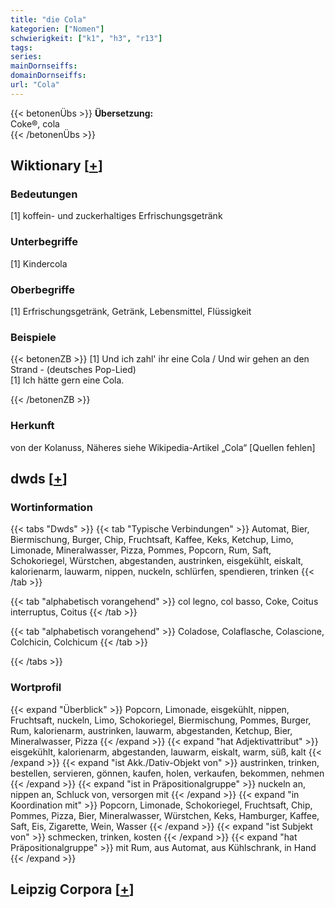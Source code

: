 ```yaml
---
title: "die Cola"
kategorien: ["Nomen"]
schwierigkeit: ["k1", "h3", "r13"]
tags:
series:
mainDornseiffs:
domainDornseiffs:
url: "Cola"
---
```


{{< betonenÜbs >}}
**Übersetzung:**  
Coke®, cola  
{{< /betonenÜbs >}}

## Wiktionary [[+](https://de.wiktionary.org/wiki/Cola)]

### Bedeutungen
[1] koffein- und zuckerhaltiges Erfrischungsgetränk  

### Unterbegriffe
[1] Kindercola  

### Oberbegriffe
[1] Erfrischungsgetränk, Getränk, Lebensmittel, Flüssigkeit  

### Beispiele
{{< betonenZB >}}
[1] Und ich zahl' ihr eine Cola / Und wir gehen an den Strand - (deutsches Pop-Lied)  
[1] Ich hätte gern eine Cola.  

{{< /betonenZB >}}
### Herkunft
von der Kolanuss, Näheres siehe Wikipedia-Artikel „Cola“ [Quellen fehlen]  



## dwds [[+](https://www.dwds.de/wb/Cola)]

### Wortinformation
{{< tabs "Dwds" >}}
{{< tab "Typische Verbindungen" >}}
Automat, Bier, Biermischung, Burger, Chip, Fruchtsaft, Kaffee, Keks, Ketchup, Limo, Limonade, Mineralwasser, Pizza, Pommes, Popcorn, Rum, Saft, Schokoriegel, Würstchen, abgestanden, austrinken, eisgekühlt, eiskalt, kalorienarm, lauwarm, nippen, nuckeln, schlürfen, spendieren, trinken
{{< /tab >}}

{{< tab "alphabetisch vorangehend" >}}
col legno, col basso, Coke, Coitus interruptus, Coitus
{{< /tab >}}

{{< tab "alphabetisch vorangehend" >}}
Coladose, Colaflasche, Colascione, Colchicin, Colchicum
{{< /tab >}}

{{< /tabs >}}

### Wortprofil
{{< expand "Überblick" >}} Popcorn, Limonade, eisgekühlt, nippen, Fruchtsaft, nuckeln, Limo, Schokoriegel, Biermischung, Pommes, Burger, Rum, kalorienarm, austrinken, lauwarm, abgestanden, Ketchup, Bier, Mineralwasser, Pizza {{< /expand >}}
{{< expand "hat Adjektivattribut" >}} eisgekühlt, kalorienarm, abgestanden, lauwarm, eiskalt, warm, süß, kalt {{< /expand >}}
{{< expand "ist Akk./Dativ-Objekt von" >}} austrinken, trinken, bestellen, servieren, gönnen, kaufen, holen, verkaufen, bekommen, nehmen {{< /expand >}}
{{< expand "ist in Präpositionalgruppe" >}} nuckeln an, nippen an, Schluck von, versorgen mit {{< /expand >}}
{{< expand "in Koordination mit" >}} Popcorn, Limonade, Schokoriegel, Fruchtsaft, Chip, Pommes, Pizza, Bier, Mineralwasser, Würstchen, Keks, Hamburger, Kaffee, Saft, Eis, Zigarette, Wein, Wasser {{< /expand >}}
{{< expand "ist Subjekt von" >}} schmecken, trinken, kosten {{< /expand >}}
{{< expand "hat Präpositionalgruppe" >}} mit Rum, aus Automat, aus Kühlschrank, in Hand {{< /expand >}}

## Leipzig Corpora [[+](https://corpora.uni-leipzig.de/en/res?word=Cola&corpusId=deu_newscrawl-public_2018)]

